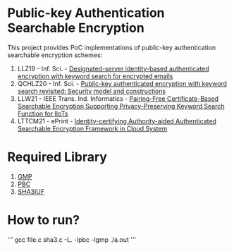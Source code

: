 # Public-key Authentication Searchable Encryption


This project provides  PoC implementations of public-key authentication searchable encryption schemes:

1. LLZ19 - Inf. Sci. - [Designated-server identity-based authenticated encryption with keyword search for encrypted emails](https://doi.org/10.1016/j.ins.2019.01.004)
2. QCHLZ20 - Inf. Sci. - [Public-key authenticated encryption with keyword search revisited: Security model and constructions](https://doi.org/10.1016/j.ins.2019.12.063)
3. LLW21 - IEEE Trans. Ind. Informatics - [Pairing-Free Certificate-Based Searchable Encryption Supporting Privacy-Preserving Keyword Search Function for IIoTs](https://doi.org/10.1109/TII.2020.3006474)
4. LTTCM21 - ePrint - [Identity-certifying Authority-aided Authenticated Searchable Encryption Framework in Cloud System]()



Required Library
=======
1. [GMP](https://gmplib.org/)
2. [PBC](https://crypto.stanford.edu/pbc/)
3. [SHA3IUF](https://github.com/brainhub/SHA3IUF)


How to run?
===========

'''
gcc file.c sha3.c -L. -lpbc -lgmp
./a.out
'''
